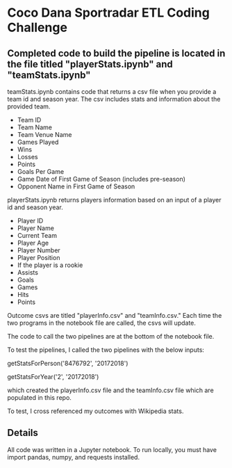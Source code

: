 # Coco Dana Sportradar ETL Coding Challenge


## Completed code to build the pipeline is located in the file titled "playerStats.ipynb" and "teamStats.ipynb"

teamStats.ipynb contains code that returns a csv file when you provide a team id and season year. The csv includes stats and information about the provided team. 
  * Team ID
  * Team Name
  * Team Venue Name
  * Games Played
  * Wins
  * Losses
  * Points
  * Goals Per Game
  * Game Date of First Game of Season (includes pre-season)
  * Opponent Name in First Game of Season


playerStats.ipynb returns players information based on an input of a player id and season year. 
  * Player ID
  * Player Name
  * Current Team
  * Player Age
  * Player Number
  * Player Position
  * If the player is a rookie
  * Assists
  * Goals
  * Games
  * Hits
  * Points

Outcome csvs are titled "playerInfo.csv" and "teamInfo.csv." Each time the two programs in the notebook file are called, the csvs will update. 

The code to call the two pipelines are at the bottom of the notebook file.

To test the pipelines, I called the two pipelines with the below inputs: 

getStatsForPerson('8476792', '20172018')

getStatsForYear('2', '20172018') 

which created the playerInfo.csv file and the teamInfo.csv file which are populated in this repo.

To test, I cross referenced my outcomes with Wikipedia stats.


## Details

All code was written in a Jupyter notebook.
To run locally, you must have import pandas, numpy, and requests installed.

